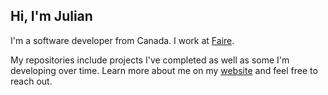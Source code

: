 ## Hi, I'm Julian

I'm a software developer from Canada. I work at [Faire](https://www.faire.com/).

My repositories include projects I've completed as well as some I'm developing over time. Learn more about me on my [website](https://j-pettit.github.io) and feel free to reach out.
